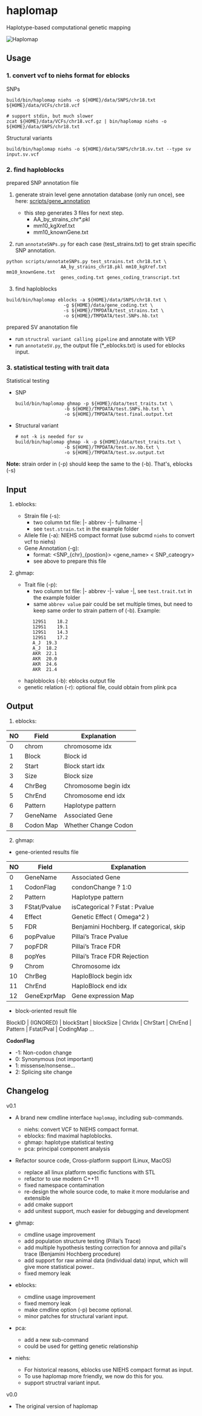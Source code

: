 
# haplomap
Haplotype-based computational genetic mapping  

![Haplomap](https://github.com/zqfang/haplomap/workflows/Haplomap/badge.svg)


## Usage

### 1. convert vcf to niehs format for eblocks

SNPs
```shell
build/bin/haplomap niehs -o ${HOME}/data/SNPS/chr18.txt ${HOME}/data/VCFs/chr18.vcf

# support stdin, but much slower
zcat ${HOME}/data/VCFs/chr18.vcf.gz | bin/haplomap niehs -o ${HOME}/data/SNPS/chr18.txt
```
Structural variants
```shell
build/bin/haplomap niehs -o ${HOME}/data/SNPS/chr18.sv.txt --type sv input.sv.vcf
```


### 2. find haploblocks

prepared SNP annotation file 

1. generate strain level gene annotation database (only run once), see here: 
[scripts/gene_annotation](../scripts/gene_annotation/README.md)
    - this step generates 3 files for next step.
      - AA_by_strains_chr*.pkl 
      - mm10_kgXref.txt 
      - mm10_knownGene.txt

2. run `annotateSNPs.py` for each case (test_strains.txt) to get strain specific SNP annotation.
```shell
python scripts/annotateSNPs.py test_strains.txt chr18.txt \
                    AA_by_strains_chr18.pkl mm10_kgXref.txt mm10_knownGene.txt
                    genes_coding.txt genes_coding_transcript.txt
```

3. find haploblocks
```shell
build/bin/haplomap eblocks -a ${HOME}/data/SNPS/chr18.txt \
                     -g ${HOME}/data/gene_coding.txt \
                     -s ${HOME}/TMPDATA/test_strains.txt \
                     -o ${HOME}/TMPDATA/test.SNPs.hb.txt
```

prepared SV ananotation file
  - run `structral variant calling pipeline` and annotate with VEP
  - run `annotateSV.py`, the output file (*_eblocks.txt) is used for eblocks input.

### 3. statistical testing with trait data

Statistical testing  
  - SNP
    ```shell
    build/bin/haplomap ghmap -p ${HOME}/data/test_traits.txt \
                      -b ${HOME}/TMPDATA/test.SNPs.hb.txt \
                      -o ${HOME}/TMPDATA/test.final.output.txt
    ```
  - Structural variant  
    ```shell
    # not -k is needed for sv
    build/bin/haplomap ghmap -k -p ${HOME}/data/test_traits.txt \
                      -b ${HOME}/TMPDATA/test.sv.hb.txt \
                      -o ${HOME}/TMPDATA/test.sv.output.txt
    ```


**Note:** strain order in (-p) should keep the same to the (-b). That's, eblocks (-s)

## Input
1. eblocks:
    - Strain file (-s): 
      - two column txt file: |- abbrev -|- fullname -|
      - see `test.strain.txt` in the example folder
    - Allele file (-a): NIEHS compact format (use subcmd `niehs` to convert vcf to niehs)
    - Gene Annotation (-g): 
      - format: <SNP_{chr}_{postion}>  <gene_name>  < SNP_cateogry> 
      - see above to prepare this file

2. ghmap:
    - Trait file (-p):  
        - two column txt file: |- abbrev -|- value -|, see `test.trait.txt` in the example folder
        - same `abbrev value` pair could be set multiple times, but need to keep same order to strain pattern of (-b). Example:
        ```$xslt
           129S1	18.2
           129S1	19.1
           129S1	14.3
           129S1	17.2
           A_J	19.3
           A_J	18.2
           AKR	22.1
           AKR	20.0
           AKR	24.6
           AKR	21.4
        ```
    - haploblocks (-b): eblocks output file
    - genetic relation (-r): optional file, could obtain from plink pca

## Output

1. eblocks:

| NO | Field | Explanation |
|--- | ---- | ------------ |
|0 |chrom | chromosome idx      |
|1 |Block | Block id            |
|2 |Start | Block start idx     |
|3 |Size  | Block size          |
|4 |ChrBeg| Chromosome begin idx |
|5 |ChrEnd| Chromosome end idx  |
|6 |Pattern | Haplotype pattern |
|7 |GeneName| Associated Gene   |
|8 |Codon Map | Whether Change Codon |

2. ghmap:
  * gene-oriented results file

| NO |Field | Explanation |
|---| ---- | ------------ |
|0 |GeneName     | Associated Gene     |
|1 |CodonFlag    | condonChange ? 1:0  |
|2 |Pattern      | Haplotype pattern   |
|3 |FStat/Pvalue | isCategorical ? Fstat : Pvalue |
|4 |Effect       | Genetic Effect ( Omega^2 )   |
|5 |FDR          | Benjamini Hochberg. If categorical, skip |
|6 |popPvalue    | Pillai’s Trace Pvalue |
|7 |popFDR       | Pillai’s Trace FDR |
|8 |popYes       | Pillai’s Trace FDR Rejection | 
|9 |Chrom        | Chromosome idx      |
|10 |ChrBeg      | HaploBlock begin idx|
|11 |ChrEnd      | HaploBlock end idx  |
|12 |GeneExprMap | Gene expression Map |

  * block-oriented result file

BlockID | (IGNORED) | blockStart | blockSize | ChrIdx | ChrStart | ChrEnd | Pattern | Fstat/Pval | CodingMap ...



**CodonFlag**
* -1: Non-codon change
* 0: Synonymous (not important)
* 1: missense/nonsense...
* 2: Splicing site change



## Changelog
v0.1
* A brand new cmdline interface `haplomap`, including sub-commands.
  - niehs: convert VCF to NIEHS compact format.
  - eblocks: find maximal haploblocks.
  - ghmap: haplotype statistical testing
  - pca: principal component analysis
  
* Refactor source code, Cross-platform support (Linux, MacOS)
  - replace all linux platform specific functions with STL
  - refactor to use modern C++11
  - fixed namespace contamination
  - re-design the whole source code, to make it more modularise and extensible 
  - add cmake support
  - add unitest support, much easier for debugging and development 

* ghmap:
  - cmdline usage improvement
  - add population structure testing (Pillai’s Trace)
  - add multiple hypothesis testing correction for annova and pillai's trace (Benjamini Hochberg procedure)
  - add support for raw animal data (individual data) input, which will give more statistical power..
  - fixed memory leak 
* eblocks:
  - cmdline usage improvement
  - fixed memory leak
  - make cmdline option (-p) become optional. 
  - minor patches for structural variant input.
* pca: 
  - add a new sub-command 
  - could be used for getting genetic relationship 
* niehs:
  - For historical reasons, eblocks use NIEHS compact format as input. 
  - To use haplomap more friendly, we now do this for you. 
  - support structral variant input. 
 

v0.0
* The original version of haplomap